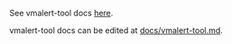 See vmalert-tool docs [here](https://docs.victoriametrics.com/vmalert-tool.html).

vmalert-tool docs can be edited at [docs/vmalert-tool.md](https://github.com/zzylol/VictoriaMetrics/blob/master/docs/vmalert-tool.md).
